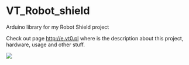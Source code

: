 # VT_Robot_shield
Arduino library for my Robot Shield project

Check out page http://e.vt0.pl where is the description about this project, hardware, usage and other stuff.

![](http://e.vt0.pl/wp-content/uploads/2015/10/rs01.jpg)
